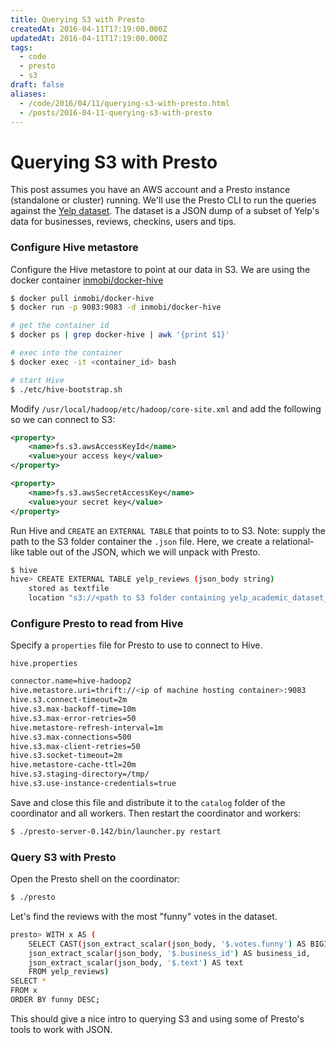 ```yaml
---
title: Querying S3 with Presto
createdAt: 2016-04-11T17:19:00.000Z
updatedAt: 2016-04-11T17:19:00.000Z
tags:
  - code
  - presto
  - s3
draft: false
aliases:
  - /code/2016/04/11/querying-s3-with-presto.html
  - /posts/2016-04-11-querying-s3-with-presto
---
```


# Querying S3 with Presto

This post assumes you have an AWS account and a Presto instance (standalone or cluster) running. We'll use the Presto CLI to run the queries against the [Yelp dataset](https://www.yelp.com/dataset_challenge). The dataset is a JSON dump of a subset of Yelp's data for businesses, reviews, checkins, users and tips.

### Configure Hive metastore

Configure the Hive metastore to point at our data in S3. We are using the docker container [inmobi/docker-hive](https://github.com/InMobi/docker-hive)

```sh
$ docker pull inmobi/docker-hive
$ docker run -p 9083:9083 -d inmobi/docker-hive

# get the container id
$ docker ps | grep docker-hive | awk '{print $1}'

# exec into the container
$ docker exec -it <container_id> bash

# start Hive
$ ./etc/hive-bootstrap.sh
```

Modify `/usr/local/hadoop/etc/hadoop/core-site.xml` and add the following so we can connect to S3:

```xml
<property>
    <name>fs.s3.awsAccessKeyId</name>
    <value>your access key</value>
</property>

<property>
    <name>fs.s3.awsSecretAccessKey</name>
    <value>your secret key</value>
</property>
```

Run Hive and `CREATE` an `EXTERNAL TABLE` that points to to S3. Note: supply the path to the S3 folder container the `.json` file. Here, we create a relational-like table out of the JSON, which we will unpack with Presto.

```sh
$ hive
hive> CREATE EXTERNAL TABLE yelp_reviews (json_body string)
    stored as textfile
    location "s3://<path to S3 folder containing yelp_academic_dataset_review.json>";
```

### Configure Presto to read from Hive

Specify a `properties` file for Presto to use to connect to Hive.

`hive.properties`

```sh
connector.name=hive-hadoop2
hive.metastore.uri=thrift://<ip of machine hosting container>:9083
hive.s3.connect-timeout=2m
hive.s3.max-backoff-time=10m
hive.s3.max-error-retries=50
hive.metastore-refresh-interval=1m
hive.s3.max-connections=500
hive.s3.max-client-retries=50
hive.s3.socket-timeout=2m
hive.metastore-cache-ttl=20m
hive.s3.staging-directory=/tmp/
hive.s3.use-instance-credentials=true
```

Save and close this file and distribute it to the `catalog` folder of the coordinator and all workers. Then restart the coordinator and workers:

```sh
$ ./presto-server-0.142/bin/launcher.py restart
```

### Query S3 with Presto

Open the Presto shell on the coordinator:

```sh
$ ./presto
```

Let's find the reviews with the most "funny" votes in the dataset.

```sh
presto> WITH x AS (
    SELECT CAST(json_extract_scalar(json_body, '$.votes.funny') AS BIGINT) AS funny,
    json_extract_scalar(json_body, '$.business_id') AS business_id,
    json_extract_scalar(json_body, '$.text') AS text
    FROM yelp_reviews)
SELECT *
FROM x
ORDER BY funny DESC;
```

This should give a nice intro to querying S3 and using some of Presto's tools to work with JSON.
